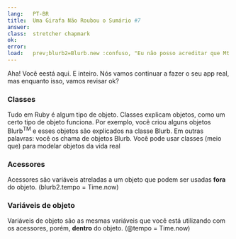 ```yaml
---
lang:   PT-BR
title:  Uma Girafa Não Roubou o Sumário #7
answer:
class:  stretcher chapmark
ok:
error:  
load:   prev;blurb2=Blurb.new :confuso, "Eu não posso acreditar que Mt. Hood foi roubado!"
---
```


Aha! Você eestá aqui. E inteiro. Nós vamos continuar a fazer o seu app real, mas enquanto isso,
vamos revisar ok?

### Classes
Tudo em Ruby é algum tipo de objeto. Classes explicam objetos, como um certo tipo de objeto funciona.
Por exemplo, você criou alguns objetos Blurb<sup>TM</sup> e esses objetos são explicados na classe Blurb.
Em outras palavras: você os chama de objetos Blurb.
Você pode usar classes (meio que) para modelar objetos da vida real

### Acessores
Acessores são variáveis atreladas a um objeto que podem ser usadas __fora__ do objeto.
(blurb2.tempo = Time.now)

### Variáveis de objeto
Variáveis de objeto são as mesmas variáveis que você está utilizando com os acessores, porém, __dentro__ do objeto.
(@tempo = Time.now)
